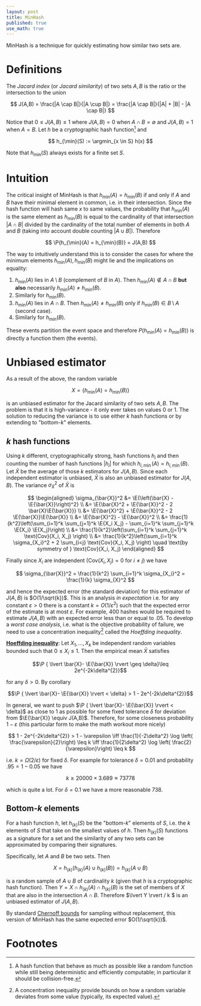 ```yaml
---
layout: post
title: MinHash
published: true
use_math: true
---
```


MinHash is a technique for quickly estimating how similar two sets are.

# Definitions

The *Jacard index* (or *Jacard similarity*) of two sets $A,B$ is the ratio or the intersection to the union

$$
 J(A,B) = \frac{|A \cap B|}{|A \cup B|} = \frac{|A \cap B|}{|A| + |B| - |A \cap B|}
$$

Notice that $0 \leq J(A,B) \leq 1$ where $J(A,B)=0$ when $A \cap B = \emptyset$ and $J(A,B)=1$ when $A = B$. 
Let $h$ be a cryptographic hash function[^1] and 

$$
    h_{\min}(S) := \argmin_{x \in S} h(x)
$$

Note that $h_{\min}(S)$ always exists for a finite set $S$.

# Intuition

The critical insight of MinHash is that $h_{\min}(A) = h_{\min}(B)$ if and only if $A$ and $B$ have their minimal element in common, i.e. in their intersection.
Since the hash function will hash same $x$ to same values, the probability that $h_{\min}(A)$ is the same element as $h_{\min}(B)$ is equal to the cardinality of that intersection $|A \cap B|$ divided by the cardinality of the total number of elements in both $A$ and $B$ (taking into account double counting $|A \cup B|$).
Therefore

$$
\P{h_{\min}(A) = h_{\min}(B)} = J(A,B)
$$

The way to intuitively understand this is to consider the cases for where the minimum elements $h_{\min}(A), h_{\min}(B)$ might lie and the implications on equality:

1. $h_{\min}(A)$ lies in $A \setminus B$ (complement of $B$ in $A$). Then $h_{\min}(A) \notin A \cap B$ **but also** necessarily $h_{\min}(A) \neq h_{\min}(B)$.
2. Similarly for $h_{\min}(B)$.
3. $h_{\min}(A)$ lies in $A \cap B$. Then $h_{\min}(A) \neq h_{\min}(B)$ only if $h_{\min}(B) \in B \setminus A$ (second case).
4. Similarly for $h_{\min}(B)$.

These events partition the event space and therefore $P \big(h_{\min}(A) = h_{\min}(B)\big)$ is directly a function them (the events).

# Unbiased estimator

As a result of the above, the random variable 

$$X = \left\{h_{\min}(A) = h_{\min}(B)\right\}$$

is an unbiased estimator for the Jacard similarity of two sets $A,B$.
The problem is that it is high-variance - it only ever takes on values 0 or 1.
The solution to reducing the variance is to use either $k$ hash functions or by extending to "bottom-$k$" elements.

## $k$ hash functions

Using $k$ different, cryptographically strong, hash functions $h_i$ and then counting the number of hash functions $\lvert h_i \rvert$ for which $h_{i, \min}(A) = h_{i,\min}(B)$.
Let $\bar{X}$ be the average of those $k$ estimators for $J(A,B)$.
Since each independent estimator is unbiased, $\bar{X}$ is also an unbiased estimator for $J(A,B)$.
The variance $\sigma_{\bar{X}}^2$ of $\bar{X}$ is 

$$
\begin{aligned}
    \sigma_{\bar{X}}^2 &= \E{\left(\bar{X} - \E{\bar{X}}\right)^2} \\
    &= \E{\bar{X}^2 + \E{\bar{X}}^2 - 2 \bar{X}\E{\bar{X}}} \\
    &= \E{\bar{X}^2} + \E{\bar{X}}^2 - 2 \E{\bar{X}}\E{\bar{X}} \\
    &= \E{\bar{X}^2} - \E{\bar{X}}^2  \\
    &= \frac{1}{k^2}\left(\sum_{i=1}^k \sum_{j=1}^k \E{X_i X_j}  - \sum_{i=1}^k \sum_{j=1}^k \E{X_i} \E{X_j}\right)  \\
    &= \frac{1}{k^2}\left(\sum_{i=1}^k \sum_{j=1}^k \text{Cov}(X_i, X_j) \right) \\
    &= \frac{1}{k^2}\left(\sum_{i=1}^k \sigma_{X_i}^2 + 2 \sum_{i<j} \text{Cov}(X_i, X_j) \right) \quad \text{by symmetry of } \text{Cov}(X_i, X_j)
\end{aligned}
$$

Finally since $X_i$ are independent ($\text{Cov}(X_i, X_j)=0$ for $i\neq j$) we have 

$$
\sigma_{\bar{X}}^2 = \frac{1}{k^2} \sum_{i=1}^k \sigma_{X_i}^2 = \frac{1}{k} \sigma_{X}^2
$$

and hence the expected error (the standard deviation) for this estimator of $J(A,B)$ is $O(1/\sqrt{k})$.
This is an analysis *in expectation* i.e. for any constant $\varepsilon > 0$ there is a constant $k = O(1/\varepsilon^2)$ such that the expected error of the estimate is at most $\varepsilon$.
For example, 400 hashes would be required to estimate $J(A,B)$ with an expected error less than or equal to .05.
To develop a *worst case analysis*, i.e. what is the objective probability of failure, we need to use a concentration inequality[^2] called the *Hoeffding inequality*.

**[Hoeffding inequality](https://en.wikipedia.org/wiki/Hoeffding%27s_inequality)**: Let $X_1, \dots, X_k$ be independent random variables bounded such that $0 \leq X_i \leq 1$.
Then the empirical mean $\bar{X}$ satisfies

$$\P { \lvert \bar{X}- \E{\bar{X}} \rvert \geq \delta}\leq 2e^{-2k\delta^{2}}$$

for any $\delta> 0$.
By corollary

$$\P { \lvert \bar{X}- \E{\bar{X}} \rvert < \delta} > 1 - 2e^{-2k\delta^{2}}$$

In general, we want to push $\P { \lvert \bar{X}- \E{\bar{X}} \rvert < \delta}$ as close to 1 as possible for some fixed tolerance $\delta$ for deviation from $\E{\bar{X}} \equiv J(A,B)$.
Therefore, for some closeness probability $1-\varepsilon$ (this particular form to make the math workout more nicely)

$$ 
1 - 2e^{-2k\delta^{2}} > 1 - \varepsilon \iff \frac{1}{-2\delta^2} \log \left( \frac{\varepsilon}{2}\right) \leq k \iff \frac{1}{2\delta^2} \log \left( \frac{2}{\varepsilon}\right) \leq k
$$

i.e. $k = \Omega(2/\varepsilon)$ for fixed $\delta$.
For example for tolerance $\delta = 0.01$ and probability $.95 = 1-0.05$ we have

$$
k \geq 20000 \times 3.689 \approx 73778
$$

which is quite a lot.
For $\delta = 0.1$ we have a more reasonable $738$.

## Bottom-$k$ elements

For a hash function $h$, let $h_{(k)}(S)$ be the "bottom-$k$" elements of $S$, i.e. the $k$ elements of $S$ that take on the smallest values of $h$.
Then $h_{(k)}(S)$ functions as a signature for a set and the similarity of any two sets can be approximated by comparing their signatures.

Specifically, let $A$ and $B$ be two sets.
Then

$$
    X = h_{(k)} \left( h_{(k)}(A) \cup h_{(k)}(B) \right) = h_{(k)} \left( A \cup B\right)
$$

is a random sample of $A \cup B$ of cardinality $k$ (given that $h$ is a cryptographic hash function).
Then $Y = X \cap h_{(k)} (A) \cap h_{(k)} (B)$ is the set of members of $X$ that are also in the intersection $A \cap B$.
Therefore $\lvert Y \rvert / k $ is an unbiased estimator of $J(A,B)$.

By standard [Chernoff bounds](https://en.wikipedia.org/wiki/Chernoff_bound) for sampling without replacement, this version of MinHash has the same expected error $O(1/\sqrt{k})$.

# Footnotes

[^1]: A hash function that behave as much as possible like a random function while still being deterministic and efficiently computable; in particular it should be collision-free.
[^2]: A concentration inequality provide bounds on how a random variable deviates from some value (typically, its expected value).